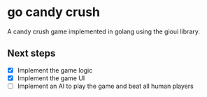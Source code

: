 # go candy crush

A candy crush game implemented in golang using the gioui library.

## Next steps
- [x] Implement the game logic
- [x] Implement the game UI
- [ ] Implement an AI to play the game and beat all human players
